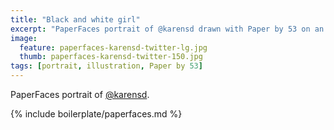 ```yaml
---
title: "Black and white girl"
excerpt: "PaperFaces portrait of @karensd drawn with Paper by 53 on an iPad."
image: 
  feature: paperfaces-karensd-twitter-lg.jpg
  thumb: paperfaces-karensd-twitter-150.jpg
tags: [portrait, illustration, Paper by 53]
---
```


PaperFaces portrait of [@karensd](http://twitter.com/karensd).

{% include boilerplate/paperfaces.md %}
